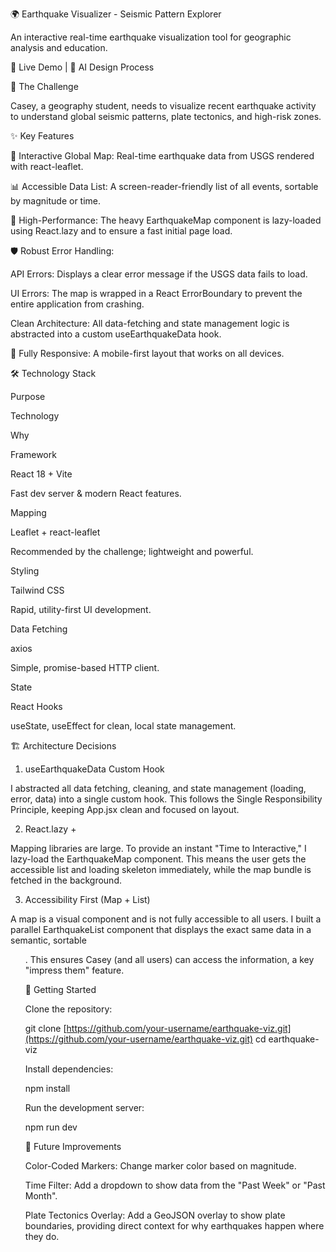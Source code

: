🌍 Earthquake Visualizer - Seismic Pattern Explorer

An interactive real-time earthquake visualization tool for geographic analysis and education.

🔗 Live Demo | 💬 AI Design Process

<!-- TODO: Add a screenshot of your app! -->

🎯 The Challenge

Casey, a geography student, needs to visualize recent earthquake activity to understand global seismic patterns, plate tectonics, and high-risk zones.

✨ Key Features

📍 Interactive Global Map: Real-time earthquake data from USGS rendered with react-leaflet.

📊 Accessible Data List: A screen-reader-friendly list of all events, sortable by magnitude or time.

🚀 High-Performance: The heavy EarthquakeMap component is lazy-loaded using React.lazy and <Suspense> to ensure a fast initial page load.

🛡️ Robust Error Handling:

API Errors: Displays a clear error message if the USGS data fails to load.

UI Errors: The map is wrapped in a React ErrorBoundary to prevent the entire application from crashing.

Clean Architecture: All data-fetching and state management logic is abstracted into a custom useEarthquakeData hook.

📱 Fully Responsive: A mobile-first layout that works on all devices.

🛠️ Technology Stack

Purpose

Technology

Why

Framework

React 18 + Vite

Fast dev server & modern React features.

Mapping

Leaflet + react-leaflet

Recommended by the challenge; lightweight and powerful.

Styling

Tailwind CSS

Rapid, utility-first UI development.

Data Fetching

axios

Simple, promise-based HTTP client.

State

React Hooks

useState, useEffect for clean, local state management.

🏗️ Architecture Decisions

1. useEarthquakeData Custom Hook

I abstracted all data fetching, cleaning, and state management (loading, error, data) into a single custom hook. This follows the Single Responsibility Principle, keeping App.jsx clean and focused on layout.

2. React.lazy + <Suspense>

Mapping libraries are large. To provide an instant "Time to Interactive," I lazy-load the EarthquakeMap component. This means the user gets the accessible list and loading skeleton immediately, while the map bundle is fetched in the background.

3. Accessibility First (Map + List)

A map is a visual component and is not fully accessible to all users. I built a parallel EarthquakeList component that displays the exact same data in a semantic, sortable <ul>. This ensures Casey (and all users) can access the information, a key "impress them" feature.

🚀 Getting Started

Clone the repository:

git clone [https://github.com/your-username/earthquake-viz.git](https://github.com/your-username/earthquake-viz.git)
cd earthquake-viz


Install dependencies:

npm install


Run the development server:

npm run dev


🔮 Future Improvements

Color-Coded Markers: Change marker color based on magnitude.

Time Filter: Add a dropdown to show data from the "Past Week" or "Past Month".

Plate Tectonics Overlay: Add a GeoJSON overlay to show plate boundaries, providing direct context for why earthquakes happen where they do.